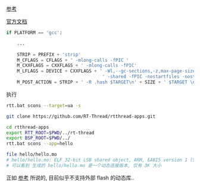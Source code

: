 

[参考](https://blog.csdn.net/sinat_31039061/article/details/109763932)

[官方文档](https://www.rt-thread.org/document/site/#/rt-thread-version/rt-thread-standard/application-note/components/dlmodule/an0023-dlmodule?id=%e4%bd%bf%e7%94%a8-qemu-%e8%bf%90%e8%a1%8c%e5%8a%a8%e6%80%81%e6%a8%a1%e5%9d%97%e7%bb%84%e4%bb%b6)

```py
if PLATFORM == 'gcc':

    ...
    
    STRIP = PREFIX + 'strip'
    M_CFLAGS = CFLAGS + ' -mlong-calls -fPIC '
    M_CXXFLAGS = CXXFLAGS + ' -mlong-calls -fPIC'
    M_LFLAGS = DEVICE + CXXFLAGS + ' -Wl,--gc-sections,-z,max-page-size=0x4' +\
                                    ' -shared -fPIC -nostartfiles -nostdlib -static-libgcc'
    M_POST_ACTION = STRIP + ' -R .hash $TARGET\n' + SIZE + ' $TARGET \n'
```

执行

```sh
rtt.bat scons --target=ua -s

git clone https://github.com/RT-Thread/rtthread-apps.git

cd rtthread-apps
export RTT_ROOT=$PWD/../rt-thread
export BSP_ROOT=$PWD/../
rtt.bat scons --app=hello

file hello/hello.mo 
# hello/hello.mo: ELF 32-bit LSB shared object, ARM, EABI5 version 1 (SYSV), dynamically linked, stripped
# 可以看到 生成的 hello/hello.mo 是一个动态连接版本, 仅有 3K 大小
```

正如 [参考](https://blog.csdn.net/sinat_31039061/article/details/109763932) 所说的, 目前似乎不支持外部 flash 的动态库..


